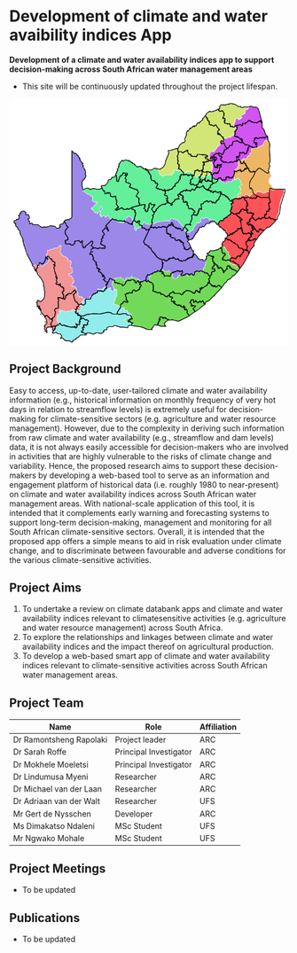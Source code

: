 # Development of climate and water avaibility indices App
**Development of a climate and water availability indices app to support decision-making across South African water management areas**
- This site will be continuously updated throughout the project lifespan.

<a href="alternative text"><img src="https://github.com/climindex/climindex.github.io/blob/main/images/water_management_areas.png" align="middle" width="desired width" height="desired heigh"></a>

## Project Background
Easy to access, up-to-date, user-tailored climate and water availability information (e.g., historical information on monthly frequency of very hot days in relation to streamflow levels) is extremely useful for decision-making for climate-sensitive sectors (e.g. agriculture and water resource management). However, due to the complexity in deriving such information from raw climate and water availability (e.g., streamflow and dam levels) data, it is not always easily accessible for decision-makers who are involved in activities that are highly vulnerable to the risks of climate change and variability. Hence, the proposed research aims to support these decision-makers by developing a web-based tool to serve as an information and engagement platform of historical data (i.e. roughly 1980 to near-present) on climate and water availability indices across South African water management areas. With national-scale application of this tool, it is intended that it complements early warning and forecasting systems to support long-term decision-making, management and monitoring for all South African climate-sensitive sectors. Overall, it is intended that the proposed app offers a simple means to aid in risk evaluation under climate change, and to discriminate between favourable and adverse conditions for the various climate-sensitive activities.
## Project Aims
1. To undertake a review on climate databank apps and climate and water availability indices relevant to climatesensitive activities (e.g. agriculture and water resource management) across South Africa.
2. To explore the relationships and linkages between climate and water availability indices and the impact thereof on agricultural production.
3. To develop a web-based smart app of climate and water availability indices relevant to climate-sensitive activities across South African water management areas.

## Project Team
| Name                     | Role                  | Affiliation |
| -------------------------|-----------------------|-------------|
| Dr Ramontsheng Rapolaki  | Project leader        | ARC         |
| Dr Sarah Roffe           | Principal Investigator| ARC         |
| Dr Mokhele Moeletsi      | Principal Investigator| ARC         |
| Dr Lindumusa Myeni       | Researcher            | ARC         |
| Dr Michael van der Laan  | Researcher            | ARC         |
| Dr Adriaan van der Walt  | Researcher            | UFS         |
| Mr Gert de Nysschen      | Developer             | ARC         |
| Ms Dimakatso Ndaleni     | MSc Student           | UFS         |
| Mr Ngwako Mohale         | MSc Student           | UFS         |



## Project Meetings
- To be updated
## Publications
- To be updated
